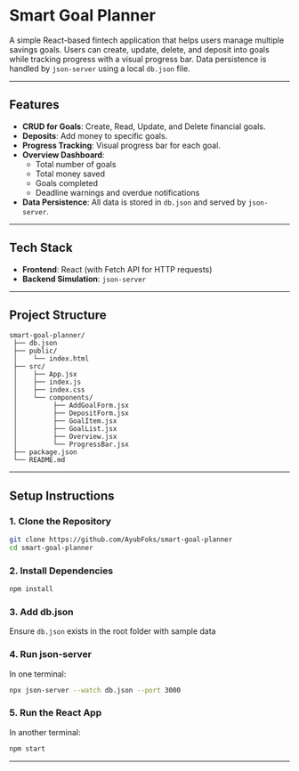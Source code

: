 # Smart Goal Planner

A simple React-based fintech application that helps users manage multiple savings goals. Users can create, update, delete, and deposit into goals while tracking progress with a visual progress bar. Data persistence is handled by `json-server` using a local `db.json` file.

---

## Features

- **CRUD for Goals**: Create, Read, Update, and Delete financial goals.
- **Deposits**: Add money to specific goals.
- **Progress Tracking**: Visual progress bar for each goal.
- **Overview Dashboard**:
  - Total number of goals
  - Total money saved
  - Goals completed
  - Deadline warnings and overdue notifications
- **Data Persistence**: All data is stored in `db.json` and served by `json-server`.

---

## Tech Stack

- **Frontend**: React (with Fetch API for HTTP requests)
- **Backend Simulation**: `json-server`

---

## Project Structure

```
smart-goal-planner/
 ├── db.json
 ├── public/
 │    └── index.html
 ├── src/
 │    ├── App.jsx
 │    ├── index.js
 │    ├── index.css
 │    └── components/
 │         ├── AddGoalForm.jsx
 │         ├── DepositForm.jsx
 │         ├── GoalItem.jsx
 │         ├── GoalList.jsx
 │         ├── Overview.jsx
 │         └── ProgressBar.jsx
 ├── package.json
 └── README.md
```

---

## Setup Instructions

### 1. Clone the Repository
```bash
git clone https://github.com/AyubFoks/smart-goal-planner
cd smart-goal-planner
```

### 2. Install Dependencies
```bash
npm install
```

### 3. Add db.json
Ensure `db.json` exists in the root folder with sample data

### 4. Run json-server
In one terminal:
```bash
npx json-server --watch db.json --port 3000
```

### 5. Run the React App
In another terminal:
```bash
npm start
```

---